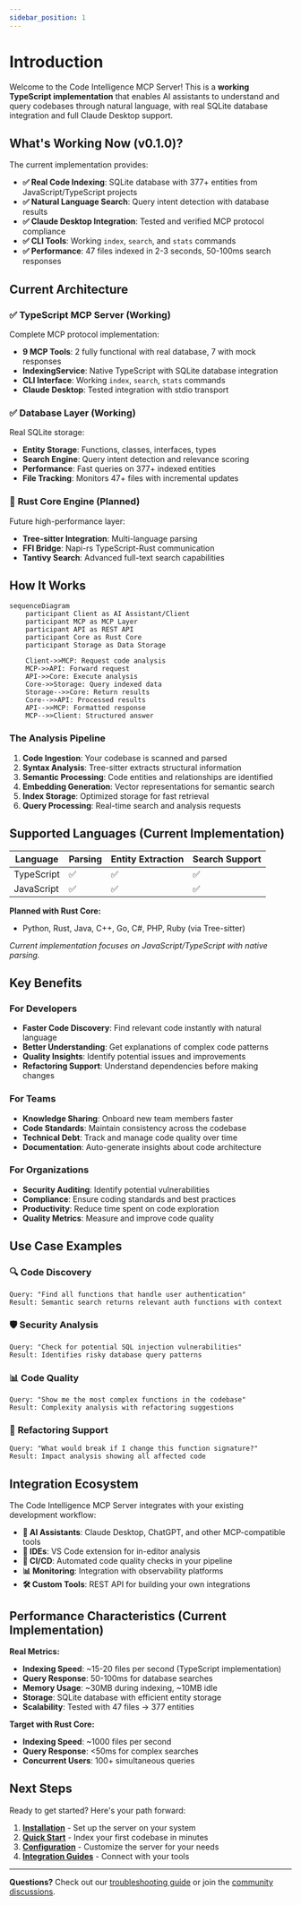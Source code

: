 ```yaml
---
sidebar_position: 1
---
```


# Introduction

Welcome to the Code Intelligence MCP Server! This is a **working TypeScript implementation** that enables AI assistants to understand and query codebases through natural language, with real SQLite database integration and full Claude Desktop support.

## What's Working Now (v0.1.0)?

The current implementation provides:

- **✅ Real Code Indexing**: SQLite database with 377+ entities from JavaScript/TypeScript projects
- **✅ Natural Language Search**: Query intent detection with database results
- **✅ Claude Desktop Integration**: Tested and verified MCP protocol compliance
- **✅ CLI Tools**: Working `index`, `search`, and `stats` commands
- **✅ Performance**: 47 files indexed in 2-3 seconds, 50-100ms search responses

## Current Architecture

### ✅ **TypeScript MCP Server** (Working)

Complete MCP protocol implementation:

- **9 MCP Tools**: 2 fully functional with real database, 7 with mock responses
- **IndexingService**: Native TypeScript with SQLite database integration
- **CLI Interface**: Working `index`, `search`, `stats` commands
- **Claude Desktop**: Tested integration with stdio transport

### ✅ **Database Layer** (Working)

Real SQLite storage:

- **Entity Storage**: Functions, classes, interfaces, types
- **Search Engine**: Query intent detection and relevance scoring
- **Performance**: Fast queries on 377+ indexed entities
- **File Tracking**: Monitors 47+ files with incremental updates

### 🚧 **Rust Core Engine** (Planned)

Future high-performance layer:

- **Tree-sitter Integration**: Multi-language parsing
- **FFI Bridge**: Napi-rs TypeScript-Rust communication
- **Tantivy Search**: Advanced full-text search capabilities

## How It Works

```mermaid
sequenceDiagram
    participant Client as AI Assistant/Client
    participant MCP as MCP Layer
    participant API as REST API
    participant Core as Rust Core
    participant Storage as Data Storage
    
    Client->>MCP: Request code analysis
    MCP->>API: Forward request
    API->>Core: Execute analysis
    Core->>Storage: Query indexed data
    Storage-->>Core: Return results
    Core-->>API: Processed results
    API-->>MCP: Formatted response
    MCP-->>Client: Structured answer
```

### The Analysis Pipeline

1. **Code Ingestion**: Your codebase is scanned and parsed
2. **Syntax Analysis**: Tree-sitter extracts structural information
3. **Semantic Processing**: Code entities and relationships are identified
4. **Embedding Generation**: Vector representations for semantic search
5. **Index Storage**: Optimized storage for fast retrieval
6. **Query Processing**: Real-time search and analysis requests

## Supported Languages (Current Implementation)

| Language | Parsing | Entity Extraction | Search Support |
|----------|---------|-------------------|-----------------|
| TypeScript | ✅ | ✅ | ✅ |
| JavaScript | ✅ | ✅ | ✅ |

**Planned with Rust Core:**

- Python, Rust, Java, C++, Go, C#, PHP, Ruby (via Tree-sitter)

*Current implementation focuses on JavaScript/TypeScript with native parsing.*

## Key Benefits

### For Developers

- **Faster Code Discovery**: Find relevant code instantly with natural language
- **Better Understanding**: Get explanations of complex code patterns
- **Quality Insights**: Identify potential issues and improvements
- **Refactoring Support**: Understand dependencies before making changes

### For Teams

- **Knowledge Sharing**: Onboard new team members faster
- **Code Standards**: Maintain consistency across the codebase
- **Technical Debt**: Track and manage code quality over time
- **Documentation**: Auto-generate insights about code architecture

### For Organizations

- **Security Auditing**: Identify potential vulnerabilities
- **Compliance**: Ensure coding standards and best practices
- **Productivity**: Reduce time spent on code exploration
- **Quality Metrics**: Measure and improve code quality

## Use Case Examples

### 🔍 **Code Discovery**

```
Query: "Find all functions that handle user authentication"
Result: Semantic search returns relevant auth functions with context
```

### 🛡️ **Security Analysis**

```
Query: "Check for potential SQL injection vulnerabilities"
Result: Identifies risky database query patterns
```

### 📊 **Code Quality**

```
Query: "Show me the most complex functions in the codebase"
Result: Complexity analysis with refactoring suggestions
```

### 🔄 **Refactoring Support**

```
Query: "What would break if I change this function signature?"
Result: Impact analysis showing all affected code
```

## Integration Ecosystem

The Code Intelligence MCP Server integrates with your existing development workflow:

- **🤖 AI Assistants**: Claude Desktop, ChatGPT, and other MCP-compatible tools
- **📝 IDEs**: VS Code extension for in-editor analysis
- **🔄 CI/CD**: Automated code quality checks in your pipeline
- **📊 Monitoring**: Integration with observability platforms
- **🛠️ Custom Tools**: REST API for building your own integrations

## Performance Characteristics (Current Implementation)

**Real Metrics:**

- **Indexing Speed**: ~15-20 files per second (TypeScript implementation)
- **Query Response**: 50-100ms for database searches
- **Memory Usage**: ~30MB during indexing, ~10MB idle
- **Storage**: SQLite database with efficient entity storage
- **Scalability**: Tested with 47 files → 377 entities

**Target with Rust Core:**

- **Indexing Speed**: ~1000 files per second
- **Query Response**: <50ms for complex searches
- **Concurrent Users**: 100+ simultaneous queries

## Next Steps

Ready to get started? Here's your path forward:

1. **[Installation](installation)** - Set up the server on your system
2. **[Quick Start](quick-start)** - Index your first codebase in minutes
3. **[Configuration](configuration)** - Customize the server for your needs
4. **[Integration Guides](../integration/claude-desktop)** - Connect with your tools

---

**Questions?** Check out our [troubleshooting guide](../troubleshooting/common-issues) or join the [community discussions](https://github.com/your-org/code-intelligence-mcp/discussions).
